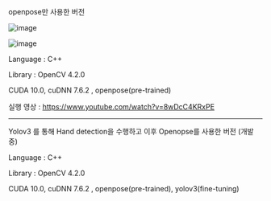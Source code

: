 openpose만 사용한 버전

![image](https://user-images.githubusercontent.com/43734014/114185550-d26aa480-9980-11eb-90ba-b8ce17e07d1a.png)

![image](https://user-images.githubusercontent.com/43734014/114185699-f8904480-9980-11eb-93e5-c0e874ad9553.png)

Language : C++

Library : OpenCV 4.2.0

CUDA 10.0, cuDNN 7.6.2 , openpose(pre-trained)

실행 영상 : https://www.youtube.com/watch?v=8wDcC4KRxPE





--------------------------------------------------------

Yolov3 를 통해 Hand detection을 수행하고 
이후 Openopse를 사용한 버전 (개발중)

Language : C++

Library : OpenCV 4.2.0

CUDA 10.0, cuDNN 7.6.2 , openpose(pre-trained), yolov3(fine-tuning)


